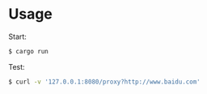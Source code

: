 
# Usage

Start: 
```bash
$ cargo run
```

Test: 
```bash
$ curl -v '127.0.0.1:8080/proxy?http://www.baidu.com'
```

